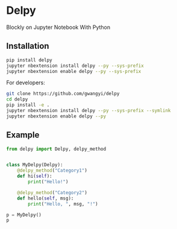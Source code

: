 # Delpy

Blockly on Jupyter Notebook With Python

## Installation

```bash
pip install delpy
jupyter nbextension install delpy --py --sys-prefix
jupyter nbextension enable delpy --py --sys-prefix
```

For developers:

```bash
git clone https://github.com/gwangyi/delpy
cd delpy
pip install -e .
jupyter nbextension install delpy --py --sys-prefix --symlink
jupyter nbextension enable delpy --py
```

## Example

```python
from delpy import Delpy, delpy_method


class MyDelpy(Delpy):
    @delpy_method("Category1")
    def hi(self):
        print("Hello!")

    @delpy_method("Category2")
    def hello(self, msg):
        print("Hello, ", msg, "!")

p = MyDelpy()
p
```
